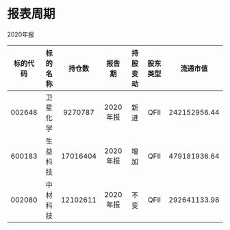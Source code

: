 # 报表周期 

2020年报

| 标的代码 | 标的名称 | 持仓数 | 报告期 | 持股变动 | 股东类型 | 流通市值 |
|:--:|:--:|:--:|:--:|:--:|:--:|:--:|
|002648|卫星化学|9270787|2020年报|新进|QFII|242152956.44|
|600183|生益科技|17016404|2020年报|增加|QFII|479181936.64|
|002080|中材科技|12102611|2020年报|不变|QFII|292641133.98|